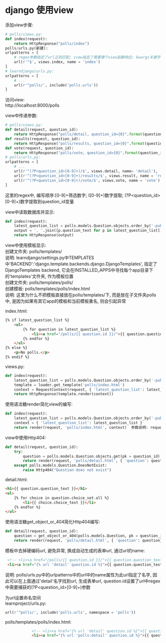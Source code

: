 # django 使用view

添加view步骤:  
```Python
# polls/views.py:
def index(request):
    return HttpResponse("polls/index")
polls/urls.py(新建):
urlpatterns = [
    # regex参数指定了url正则匹配; view指定了需要哪个view函数响应; kwargs关键字参数; name为url命名, 在模板中的表单url可方便获取
    url(r'^$', views.index, name = 'index')
]
# learndjango/urls.py:
urlpatterns = [
    # ...
    url(r'^polls/', include('polls.urls'))
]
```

访问view:  
http://localhost:8000/polls

view中传递参数:
```Python
# polls/views.py:
def detail(request, question_id):
    return HttpResponse("polls/detail, question_id={0}".format(question_id))
def results(request, question_id):
    return HttpResponse("polls/results, question_id={0}".format(question_id))
def vote(request, question_id):
    return HttpResponse("polls/vote, question_id={0}".format(question_id))
# polls/urls.py:
urlpatterns = [
    # ...
    url(r'^(?P<question_id>[0-9]+)/$', views.detail, name= 'detail'),
    url(r'^(?P<question_id>[0-9]+)/results/$', views.result, name = 'results'),
    url(r'^(?P<question_id>[0-9]+)/vote/$', views.vote, name = 'vote')
]
```
这里的regex中, 编写顺序:[0-9]+筛选数字; ([0-9]+)数字提取; (?P<question_id>[0-9]+)数字提取到question_id变量

view中读取数据库并显示:
```Python
def index(request):
    latest_question_list = polls.models.Question.objects.order_by('-pub_date')
    output = ', '.join([p.question_text for p in latest_question_list])
    return HttpResponse(output)
```

view中使用模板显示:  
创建文件夹: polls/templates/    
说明: learndjango/settings.py中TEMPLATES中'BACKEND':'django.template.backends.django.DjangoTemplates', 指定了DjangoTemplates backend, 它会在INSTALLED_APPS中寻找每个app目录下的'templates'文件夹, 作为模板位置  
创建文件夹: polls/templates/polls/  
创建模板: polls/templates/polls/index.html  
说明: 这里为什么不把模板直接放在polls/templates/下, 而是放在子文件夹polls中, 是因为如果有其它app的模板和当前模板重名, 则会引起异常

index.html:
```Html
{% if latest_question_list %}
    <ul>
        {% for question in latest_question_list %}
            <li><a href="/polls/{{ question.id }}/">{{ question.question_text }}</a></li>
        {% endfor %}
    </ul>
{% else %}
    <p>No polls.</p>
{% endif %}
```

views.py:
```Python
def index(request):
    latest_question_list = polls.models.Question.objects.order_by('-pub_date')
    template = loader.get_template('polls/index.html')
    context = RequestContext(request, { 'latest_question_list': latest_question_list })
    return HttpResponse(template.render(context))
```

使用语法糖render简化view的编写:
```Python
def index(request):
    latest_question_list = polls.models.Question.objects.order_by('-pub_date')
    context = { 'latest_question_list': latest_question_list }
    return render(request, 'polls/index.html', context)  参数说明: request, 模板名, 字典; 返回HttpResponse
```

view中使用Http404:
```Python
def detail(request, question_id):
    try:
        question = polls.models.Question.objects.get(pk = question_id)
        return render(request, 'polls/detail.html', { 'question': question })
    except polls.models.Question.DoesNotExist:
        raise Http404("Question does not exist")
```

detail.html:
```Html
<h1>{{ question.question_text }}</h1>
<ul>
    {% for choice in question.choice_set.all %}
        <li>{{ choice.choice_text }}</li>
    {% endfor %}
</ul>
```

使用语法糖get_object_or_404简化Http404编写:
```Python
def detail(request, question_id):
    question = get_object_or_404(polls.models.Question, pk = question_id)
    return render(request, 'polls/detail.html', { 'question': question})
```

模板中去掉硬编码url, 避免异常, 换成自动生成的表单url, 通过url的name:
```Html
 <!-- <li><a href="/polls/{{ question.id }}/">{{ question.question_text }}</a></li> -->
 <li><a href="{% url 'detail' question.id %}">{{ question.question_text }}</a></li>
```
说明: polls/urls.py中的urlpatterns中的url中的name属性为此url指定了名字, 因此可以在上面通过'detail'名字找到url, 生成表单url, question.id设置了url中regex中需要捕获的(?P<question_id>[0-9]+)参数

为url设置命名空间  
learnproject/urls.py:
```Python
url(r'^polls/', include('polls.urls', namespace = 'polls'))
```
polls/templates/polls/index.html:
```Html
            <!-- <li><a href="{% url 'detail' question.id %}">{{ question.question_text }}</a></li> -->
            <li><a href="{% url 'polls:detail' question.id %}">{{ question.question_text }}</a></li>
```

